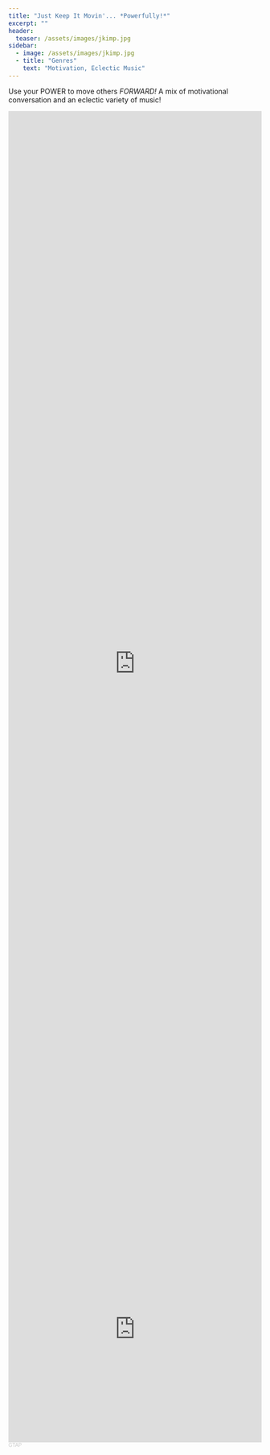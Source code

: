 ```yaml
---
title: "Just Keep It Movin'... *Powerfully!*"
excerpt: ""
header:
  teaser: /assets/images/jkimp.jpg
sidebar:
  - image: /assets/images/jkimp.jpg
  - title: "Genres"
    text: "Motivation, Eclectic Music"
---
```


Use your POWER to move others <i>FORWARD!</i> A mix of motivational conversation and an eclectic variety of music!

<iframe width="100%" height="56.25%" src="https://www.youtube.com/embed/videoseries?list=PLFRsf9ZRxgKFAWsjQ5AR3DAMx1IzWtj6z" frameborder="0" allow="accelerometer; autoplay; encrypted-media; gyroscope; picture-in-picture" allowfullscreen></iframe>

<iframe width="100%" height="450" scrolling="no" frameborder="no" allow="autoplay" src="https://w.soundcloud.com/player/?url=https%3A//api.soundcloud.com/users/65876325&color=%23ff5500&auto_play=false&hide_related=false&show_comments=true&show_user=true&show_reposts=false&show_teaser=true"></iframe><div style="font-size: 10px; color: #cccccc;line-break: anywhere;word-break: normal;overflow: hidden;white-space: nowrap;text-overflow: ellipsis; font-family: Interstate,Lucida Grande,Lucida Sans Unicode,Lucida Sans,Garuda,Verdana,Tahoma,sans-serif;font-weight: 100;"><a href="https://soundcloud.com/gregtapscott" title="GTAP" target="_blank" style="color: #cccccc; text-decoration: none;">GTAP</a></div>
